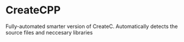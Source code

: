 # CreateCPP
Fully-automated smarter version of CreateC. Automatically detects the source files and neccesary libraries
